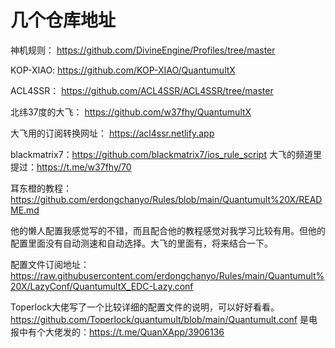 # 几个仓库地址
神机规则： https://github.com/DivineEngine/Profiles/tree/master

KOP-XIAO: https://github.com/KOP-XIAO/QuantumultX

ACL4SSR： https://github.com/ACL4SSR/ACL4SSR/tree/master

北纬37度的大飞： https://github.com/w37fhy/QuantumultX

大飞用的订阅转换网址： https://acl4ssr.netlify.app

blackmatrix7：https://github.com/blackmatrix7/ios_rule_script
大飞的频道里提过：https://t.me/w37fhy/70

耳东橙的教程：https://github.com/erdongchanyo/Rules/blob/main/Quantumult%20X/README.md

他的懒人配置我感觉写的不错，而且配合他的教程感觉对我学习比较有用。但他的配置里面没有自动测速和自动选择。大飞的里面有，将来结合一下。

配置文件订阅地址：https://raw.githubusercontent.com/erdongchanyo/Rules/main/Quantumult%20X/LazyConf/QuantumultX_EDC-Lazy.conf

Toperlock大佬写了一个比较详细的配置文件的说明，可以好好看看。
https://github.com/Toperlock/quantumult/blob/main/Quantumult.conf
是电报中有个大佬发的：https://t.me/QuanXApp/3906136
